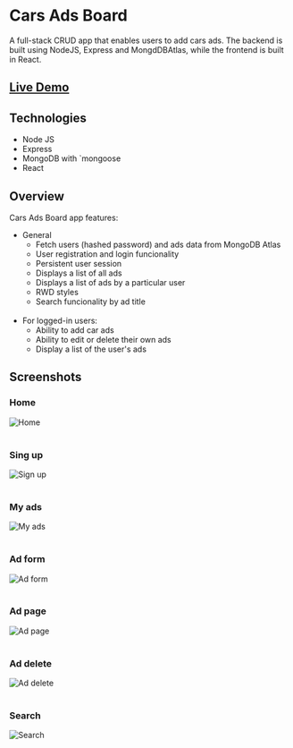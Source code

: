 # Cars Ads Board

A full-stack CRUD app that enables users to add cars ads. The backend is built using NodeJS, Express and MongdDBAtlas, while the frontend is built in React.

## [Live Demo](https://cars-ads-board-full-stack-app.onrender.com)

## Technologies

- Node JS
- Express
- MongoDB with `mongoose
- React

## Overview

Cars Ads Board app features:

- General
  - Fetch users (hashed password) and ads data from MongoDB Atlas
  - User registration and login funcionality
  - Persistent user session
  - Displays a list of all ads
  - Displays a list of ads by a particular user
  - RWD styles
  - Search funcionality by ad title  
    &nbsp;
- For logged-in users:
  - Ability to add car ads
  - Ability to edit or delete their own ads
  - Display a list of the user's ads

## Screenshots

### Home

![Home](public/screenshots/adsboard-home.png)  
 &nbsp;

### Sing up

![Sign up](public/screenshots/adsboard-singup.png)  
 &nbsp;

### My ads

![My ads](public/screenshots/adsboard-myads.png)  
 &nbsp;

### Ad form

![Ad form](public/screenshots/adsboard-adform.png)  
 &nbsp;

### Ad page

![Ad page](public/screenshots/adsboard-adview.png)  
 &nbsp;

### Ad delete

![Ad delete](public/screenshots/adsboard-delete.png)  
 &nbsp;

### Search

![Search](public/screenshots/adsboard-search.png)  
 &nbsp;
